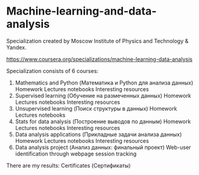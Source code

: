 # Machine-learning-and-data-analysis
Specialization created by Moscow Institute of Physics and Technology &amp; Yandex.

https://www.coursera.org/specializations/machine-learning-data-analysis

Specialization consists of 6 courses:

1. Mathematics and Python (Математика и Python для анализа данных)
Homework
Lectures notebooks
Interesting resources
2. Supervised learning (Обучение на размеченных данных)
Homework
Lectures notebooks
Interesting resources
3. Unsupervised learning (Поиск структуры в данных)
Homework
Lectures notebooks
4. Stats for data analysis (Построение выводов по данным)
Homework
Lectures notebooks
Interesting resources
5. Data analysis applications (Прикладные задачи анализа данных)
Homework
Lectures notebooks
Interesting resources
6. Data analysis project (Анализ данных: финальный проект)
Web-user identification through webpage session tracking

There are my results:
Certificates (Сертификаты)
